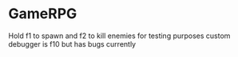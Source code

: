 GameRPG
=======
Hold f1 to spawn and f2 to kill enemies for testing purposes
custom debugger is f10 but has bugs currently
